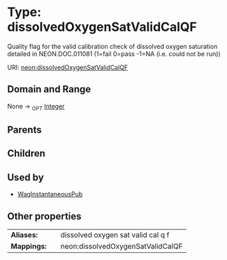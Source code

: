 
# Type: dissolvedOxygenSatValidCalQF


Quality flag for the valid calibration check of dissolved oxygen saturation detailed in NEON.DOC.011081 (1=fail 0=pass -1=NA (i.e. could not be run))

URI: [neon:dissolvedOxygenSatValidCalQF](https://data.neonscience.org/dissolvedOxygenSatValidCalQF)


## Domain and Range

None ->  <sub>OPT</sub> [Integer](types/Integer.md)

## Parents


## Children


## Used by

 * [WaqInstantaneousPub](WaqInstantaneousPub.md)

## Other properties

|  |  |  |
| --- | --- | --- |
| **Aliases:** | | dissolved oxygen sat valid cal q f |
| **Mappings:** | | neon:dissolvedOxygenSatValidCalQF |

